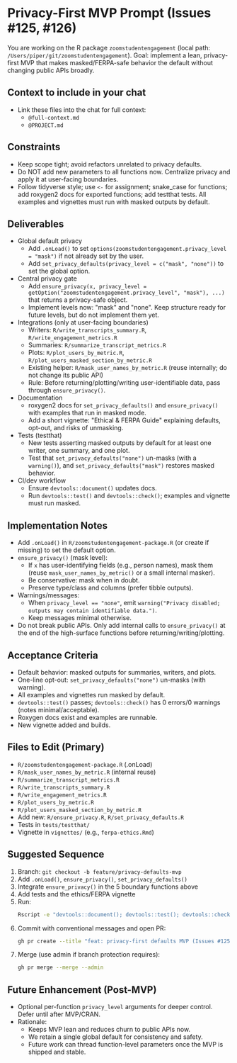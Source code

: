# Privacy-First MVP Prompt (Issues #125, #126)

You are working on the R package `zoomstudentengagement` (local path: `/Users/piper/git/zoomstudentengagement`). Goal: implement a lean, privacy-first MVP that makes masked/FERPA-safe behavior the default without changing public APIs broadly.

## Context to include in your chat
- Link these files into the chat for full context:
  - `@full-context.md`
  - `@PROJECT.md`

## Constraints
- Keep scope tight; avoid refactors unrelated to privacy defaults.
- Do NOT add new parameters to all functions now. Centralize privacy and apply it at user-facing boundaries.
- Follow tidyverse style; use `<-` for assignment; snake_case for functions; add roxygen2 docs for exported functions; add testthat tests. All examples and vignettes must run with masked outputs by default.

## Deliverables
- Global default privacy
  - Add `.onLoad()` to set `options(zoomstudentengagement.privacy_level = "mask")` if not already set by the user.
  - Add `set_privacy_defaults(privacy_level = c("mask", "none"))` to set the global option.
- Central privacy gate
  - Add `ensure_privacy(x, privacy_level = getOption("zoomstudentengagement.privacy_level", "mask"), ...)` that returns a privacy-safe object.
  - Implement levels now: "mask" and "none". Keep structure ready for future levels, but do not implement them yet.
- Integrations (only at user-facing boundaries)
  - Writers: `R/write_transcripts_summary.R`, `R/write_engagement_metrics.R`
  - Summaries: `R/summarize_transcript_metrics.R`
  - Plots: `R/plot_users_by_metric.R`, `R/plot_users_masked_section_by_metric.R`
  - Existing helper: `R/mask_user_names_by_metric.R` (reuse internally; do not change its public API)
  - Rule: Before returning/plotting/writing user-identifiable data, pass through `ensure_privacy()`.
- Documentation
  - roxygen2 docs for `set_privacy_defaults()` and `ensure_privacy()` with examples that run in masked mode.
  - Add a short vignette: "Ethical & FERPA Guide" explaining defaults, opt-out, and risks of unmasking.
- Tests (testthat)
  - New tests asserting masked outputs by default for at least one writer, one summary, and one plot.
  - Test that `set_privacy_defaults("none")` un-masks (with a `warning()`), and `set_privacy_defaults("mask")` restores masked behavior.
- CI/dev workflow
  - Ensure `devtools::document()` updates docs.
  - Run `devtools::test()` and `devtools::check()`; examples and vignette must run masked.

## Implementation Notes
- Add `.onLoad()` in `R/zoomstudentengagement-package.R` (or create if missing) to set the default option.
- `ensure_privacy()` (mask level):
  - If `x` has user-identifying fields (e.g., person names), mask them (reuse `mask_user_names_by_metric()` or a small internal masker).
  - Be conservative: mask when in doubt.
  - Preserve type/class and columns (prefer tibble outputs).
- Warnings/messages:
  - When `privacy_level == "none"`, emit `warning("Privacy disabled; outputs may contain identifiable data.")`.
  - Keep messages minimal otherwise.
- Do not break public APIs. Only add internal calls to `ensure_privacy()` at the end of the high-surface functions before returning/writing/plotting.

## Acceptance Criteria
- Default behavior: masked outputs for summaries, writers, and plots.
- One-line opt-out: `set_privacy_defaults("none")` un-masks (with warning).
- All examples and vignettes run masked by default.
- `devtools::test()` passes; `devtools::check()` has 0 errors/0 warnings (notes minimal/acceptable).
- Roxygen docs exist and examples are runnable.
- New vignette added and builds.

## Files to Edit (Primary)
- `R/zoomstudentengagement-package.R` (.onLoad)
- `R/mask_user_names_by_metric.R` (internal reuse)
- `R/summarize_transcript_metrics.R`
- `R/write_transcripts_summary.R`
- `R/write_engagement_metrics.R`
- `R/plot_users_by_metric.R`
- `R/plot_users_masked_section_by_metric.R`
- Add new: `R/ensure_privacy.R`, `R/set_privacy_defaults.R`
- Tests in `tests/testthat/`
- Vignette in `vignettes/` (e.g., `ferpa-ethics.Rmd`)

## Suggested Sequence
1. Branch: `git checkout -b feature/privacy-defaults-mvp`
2. Add `.onLoad()`, `ensure_privacy()`, `set_privacy_defaults()`
3. Integrate `ensure_privacy()` in the 5 boundary functions above
4. Add tests and the ethics/FERPA vignette
5. Run:
   ```zsh
   Rscript -e "devtools::document(); devtools::test(); devtools::check()" | cat
   ```
6. Commit with conventional messages and open PR:
   ```zsh
   gh pr create --title "feat: privacy-first defaults MVP (Issues #125, #126)" --body 'Implements .onLoad(), ensure_privacy(), set_privacy_defaults(), and integrates masking at user-facing boundaries. Adds tests and ethics/FERPA vignette.'
   ```
7. Merge (use admin if branch protection requires):
   ```zsh
   gh pr merge --merge --admin
   ```

## Future Enhancement (Post-MVP)
- Optional per-function `privacy_level` arguments for deeper control. Defer until after MVP/CRAN.
- Rationale:
  - Keeps MVP lean and reduces churn to public APIs now.
  - We retain a single global default for consistency and safety.
  - Future work can thread function-level parameters once the MVP is shipped and stable.